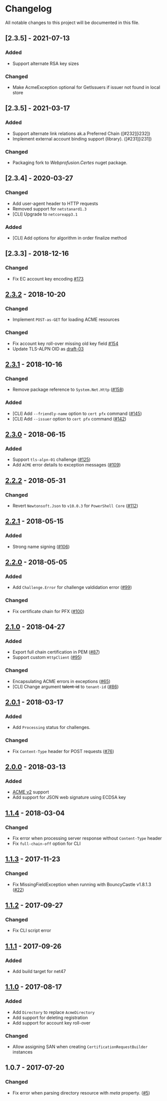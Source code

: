 # Changelog
All notable changes to this project will be documented in this file.

## [2.3.5] - 2021-07-13
### Added
- Support alternate RSA key sizes
### Changed
- Make AcmeException optional for GetIssuers if issuer not found in local store
## [2.3.5] - 2021-03-17
### Added
- Support alternate link relations ak.a Preferred Chain ([#232][i232])
- Implement external account binding support (library). ([#231][i231])
### Changed
- Packaging fork to *Webprofusion.Certes* nuget package.
## [2.3.4] - 2020-03-27
### Changed
- Add user-agent header to HTTP requests
- Removed support for `netstanard1.3`
- [CLI] Upgrade to `netcoreapp3.1`
### Added
- [CLI] Add options for algorithm in order finalize method

## [2.3.3] - 2018-12-16
### Changed
- Fix EC account key encoding [#173](https://github.com/fszlin/certes/issues/173)

## [2.3.2] - 2018-10-20
### Changed
- Implement `POST-as-GET` for loading ACME resources

### Changed
- Fix account key roll-over missing old key field [#154](https://github.com/fszlin/certes/issues/154)
- Update TLS-ALPN OID as [draft-03](https://tools.ietf.org/html/draft-ietf-acme-tls-alpn-03)

## [2.3.1] - 2018-10-16
### Changed
- Remove package reference to `System.Net.Http` ([#158][i158])
### Added
- [CLI] Add `--friendly-name` option to `cert pfx` command ([#145][i145])
- [CLI] Add `--issuer` option to `cert pfx` command ([#142][i142])

## [2.3.0] - 2018-06-15
### Added
- Support `tls-alpn-01` challenge ([#125][i125])
- Add `ACME` error details to exception messages ([#109][i109])

## [2.2.2] - 2018-05-31
### Changed
- Revert `Newtonsoft.Json` to `v10.0.3` for `PowerShell Core` ([#112][i112])

## [2.2.1] - 2018-05-15
### Added
- Strong name signing ([#106][i106])

## [2.2.0] - 2018-05-05
### Added
- Add `Challenge.Error` for challenge valdidation error ([#99][i99])

### Changed
- Fix certificate chain for PFX ([#100][i100])

## [2.1.0] - 2018-04-27
### Added
- Export full chain certification in PEM ([#87][i87])
- Support custom `HttpClient` ([#95][i95])

### Changed
- Encapsulating ACME errors in exceptions ([#65][i65])
- [CLI] Change argument ~~talent-id~~ to `tenant-id` ([#86][i86])

## [2.0.1] - 2018-03-17
### Added
- Add `Processing` status for challenges.

### Changed
- Fix `Content-Type` header for POST requests ([#76][i76])

## [2.0.0] - 2018-03-13
### Added
- [ACME v2](APIv2.md) support
- Add support for JSON web signature using ECDSA key

## [1.1.4] - 2018-03-04
### Changed
- Fix error when processing server response without `Content-Type` header
- Fix `full-chain-off` option for CLI

## [1.1.3] - 2017-11-23
### Changed
- Fix MissingFieldException when running with BouncyCastle v1.8.1.3 ([#22][i22])

## [1.1.2] - 2017-09-27
### Changed
- Fix CLI script error

## [1.1.1] - 2017-09-26
### Added
- Add build target for net47

## [1.1.0] - 2017-08-17
### Added
- Add `Directory` to replace `AcmeDirectory`
- Add support for deleting registration
- Add support for account key roll-over

### Changed
- Allow assigning SAN when creating `CertificationRequestBuilder` instances

## 1.0.7 - 2017-07-20
### Changed
- Fix error when parsing directory resource with *meta* property. ([#5][i5])

[1.1.0]: https://github.com/fszlin/certes/compare/v1.0.7...v1.1.0
[1.1.1]: https://github.com/fszlin/certes/compare/v1.1.0...v1.1.1
[1.1.2]: https://github.com/fszlin/certes/compare/v1.1.1...v1.1.2
[1.1.3]: https://github.com/fszlin/certes/compare/v1.1.2...v1.1.3
[1.1.4]: https://github.com/fszlin/certes/compare/v1.1.3...v1.1.4
[2.0.0]: https://github.com/fszlin/certes/compare/v1.1.4...v2.0.0
[2.0.1]: https://github.com/fszlin/certes/compare/v2.0.0...v2.0.1
[2.1.0]: https://github.com/fszlin/certes/compare/v2.0.1...v2.1.0
[2.2.0]: https://github.com/fszlin/certes/compare/v2.1.0...v2.2.0
[2.2.1]: https://github.com/fszlin/certes/compare/v2.2.0...v2.2.1
[2.2.2]: https://github.com/fszlin/certes/compare/v2.2.1...v2.2.2
[2.3.0]: https://github.com/fszlin/certes/compare/v2.2.2...v2.3.0
[2.3.1]: https://github.com/fszlin/certes/compare/v2.3.0...v2.3.1
[2.3.2]: https://github.com/fszlin/certes/compare/v2.3.1...v2.3.2
[2.3.2]: https://github.com/fszlin/certes/compare/v2.3.2...v2.3.3
[Unreleased]: https://github.com/fszlin/certes/compare/v2.3.3...HEAD

[i5]: https://github.com/fszlin/certes/issues/5
[i22]: https://github.com/fszlin/certes/issues/22
[i65]: https://github.com/fszlin/certes/issues/65
[i76]: https://github.com/fszlin/certes/issues/76
[i86]: https://github.com/fszlin/certes/issues/86
[i87]: https://github.com/fszlin/certes/issues/87
[i95]: https://github.com/fszlin/certes/issues/95
[i99]: https://github.com/fszlin/certes/issues/99
[i100]: https://github.com/fszlin/certes/issues/100
[i106]: https://github.com/fszlin/certes/issues/106
[i112]: https://github.com/fszlin/certes/issues/112
[i125]: https://github.com/fszlin/certes/issues/125
[i109]: https://github.com/fszlin/certes/issues/109
[i142]: https://github.com/fszlin/certes/issues/142
[i145]: https://github.com/fszlin/certes/issues/145
[i158]: https://github.com/fszlin/certes/issues/158
